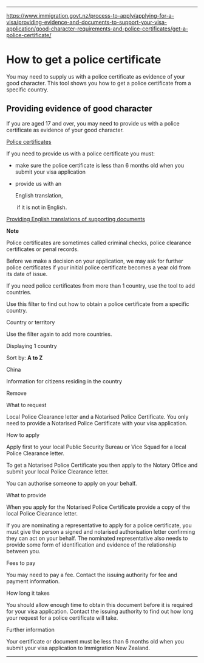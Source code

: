 
---

https://www.immigration.govt.nz/process-to-apply/applying-for-a-visa/providing-evidence-and-documents-to-support-your-visa-application/good-character-requirements-and-police-certificates/get-a-police-certificate/

# How to get a police certificate

You may need to supply us with a police certificate as evidence of your good character. This tool shows you how to get a police certificate from a specific country.

## Providing evidence of good character

If you are aged 17 and over, you may need to provide us with a police certificate as evidence of your good character.

[Police certificates](https://www.immigration.govt.nz/process-to-apply/applying-for-a-visa/providing-evidence-and-documents-to-support-your-visa-application/good-character-requirements-and-police-certificates/police-certificates/)

If you need to provide us with a police certificate you must:

- make sure the police certificate is less than 6 months old when you submit your visa application
- provide us with an 
    
    English translation,
    
     if it is not in English.

[Providing English translations of supporting documents](https://www.immigration.govt.nz/process-to-apply/applying-for-a-visa/providing-evidence-and-documents-to-support-your-visa-application/providing-english-translations-of-supporting-documents/)

**Note**

Police certificates are sometimes called criminal checks, police clearance certificates or penal records.

Before we make a decision on your application, we may ask for further police certificates if your initial police certificate becomes a year old from its date of issue.

If you need police certificates from more than 1 country, use the tool to add countries.

Use this filter to find out how to obtain a police certificate from a specific country.

Country or territory

Use the filter again to add more countries.

Displaying 1 country

Sort by: **A to Z**

China

Information for citizens residing in the country

Remove

What to request

Local Police Clearance letter and a Notarised Police Certificate. You only need to provide a Notarised Police Certificate with your visa application.

How to apply

Apply first to your local Public Security Bureau or Vice Squad for a local Police Clearance letter.

To get a Notarised Police Certificate you then apply to the Notary Office and submit your local Police Clearance letter.

You can authorise someone to apply on your behalf.

What to provide

When you apply for the Notarised Police Certificate provide a copy of the local Police Clearance letter.

If you are nominating a representative to apply for a police certificate, you must give the person a signed and notarised authorisation letter confirming they can act on your behalf. The nominated representative also needs to provide some form of identification and evidence of the relationship between you.

Fees to pay

You may need to pay a fee. Contact the issuing authority for fee and payment information.

How long it takes

You should allow enough time to obtain this document before it is required for your visa application. Contact the issuing authority to find out how long your request for a police certificate will take.

Further information

Your certificate or document must be less than 6 months old when you submit your visa application to Immigration New Zealand.

---


